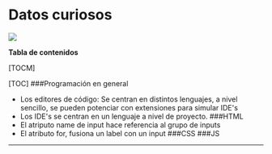 # Datos curiosos

![](http://www.cursosgis.com/wp-content/uploads/2017/06/lenguajes_1.png)



**Tabla de contenidos**

[TOCM]

[TOC]
###Programación en general
+ Los editores de código: Se centran en distintos lenguajes, a nivel sencillo, se pueden potenciar con extensiones para simular IDE's
+ Los IDE's se centran en un lenguaje a nivel de proyecto.
###HTML
+ El atriputo name de input hace referencia al grupo de inputs
+ El atributo for, fusiona un label con un input
###CSS
###JS

----
